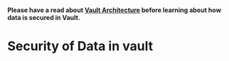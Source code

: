 #### Please have a read about [Vault Architecture](https://github.com/ArunNadda/HashiCorp-Certified-Vault-Associate-notes-learning-material/tree/master/Topics/Vault%20Architecture) before learning about how data is secured in Vault.


# Security of Data in vault
